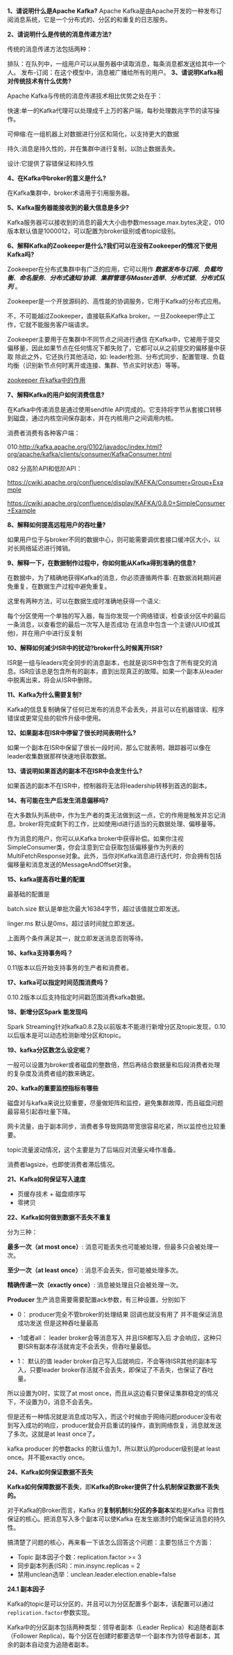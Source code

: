 **1、请说明什么是Apache Kafka?**
Apache Kafka是由Apache开发的一种发布订阅消息系统，它是一个分布式的、分区的和重复的日志服务。

**2、请说明什么是传统的消息传递方法?**

传统的消息传递方法包括两种：

排队：在队列中，一组用户可以从服务器中读取消息，每条消息都发送给其中一个人。
发布-订阅：在这个模型中，消息被广播给所有的用户。
**3、请说明Kafka相对传统技术有什么优势?**

Apache Kafka与传统的消息传递技术相比优势之处在于：

快速:单一的Kafka代理可以处理成千上万的客户端，每秒处理数兆字节的读写操作。

可伸缩:在一组机器上对数据进行分区和简化，以支持更大的数据

持久:消息是持久性的，并在集群中进行复制，以防止数据丢失。

设计:它提供了容错保证和持久性

**4、在Kafka中broker的意义是什么?**

在Kafka集群中，broker术语用于引用服务器。

**5、Kafka服务器能接收到的最大信息是多少?**

Kafka服务器可以接收到的消息的最大大小由参数message.max.bytes决定，010版本默认值是1000012，可以配置为broker级别或者topic级别。

**6、解释Kafka的Zookeeper是什么?我们可以在没有Zookeeper的情况下使用Kafka吗?**

Zookeeper在分布式集群中有广泛的应用，它可以用作 ***数据发布与订阅***、***负载均衡***、***命名服务***、***分布式通知/协调***、***集群管理与Master选举***、***分布式锁***、***分布式队列*** 。

Zookeeper是一个开放源码的、高性能的协调服务，它用于Kafka的分布式应用。

不，不可能越过Zookeeper，直接联系Kafka broker。一旦Zookeeper停止工作，它就不能服务客户端请求。

Zookeeper主要用于在集群中不同节点之间进行通信
在Kafka中，它被用于提交偏移量，因此如果节点在任何情况下都失败了，它都可以从之前提交的偏移量中获取
除此之外，它还执行其他活动，如: leader检测、分布式同步、配置管理、负载均衡（识别新节点何时离开或连接、集群、节点实时状态）等等。


[zookeeper 在kafka中的作用](https://mp.weixin.qq.com/s?__biz=MzUyMDA4OTY3MQ==&mid=2247487331&amp;idx=1&amp;sn=e945f923cbc79bb19596ea206ac3ecfe&source=41#wechat_redirect)

**7、解释Kafka的用户如何消费信息?**

在Kafka中传递消息是通过使用sendfile API完成的。它支持将字节从套接口转移到磁盘，通过内核空间保存副本，并在内核用户之间调用内核。

消费者消费有各种客户端：

010:http://kafka.apache.org/0102/javadoc/index.html?org/apache/kafka/clients/consumer/KafkaConsumer.html

082 分高阶API和低阶API：

https://cwiki.apache.org/confluence/display/KAFKA/Consumer+Group+Example

https://cwiki.apache.org/confluence/display/KAFKA/0.8.0+SimpleConsumer+Example

**8、解释如何提高远程用户的吞吐量?**

如果用户位于与broker不同的数据中心，则可能需要调优套接口缓冲区大小，以对长网络延迟进行摊销。

**9、解释一下，在数据制作过程中，你如何能从Kafka得到准确的信息?**

在数据中，为了精确地获得Kafka的消息，你必须遵循两件事: 在数据消耗期间避免重复，在数据生产过程中避免重复。

这里有两种方法，可以在数据生成时准确地获得一个语义:

每个分区使用一个单独的写入器，每当你发现一个网络错误，检查该分区中的最后一条消息，以查看您的最后一次写入是否成功
在消息中包含一个主键(UUID或其他)，并在用户中进行反复制

**10、解释如何减少ISR中的扰动?broker什么时候离开ISR?**

ISR是一组与leaders完全同步的消息副本，也就是说ISR中包含了所有提交的消息。ISR应该总是包含所有的副本，直到出现真正的故障。如果一个副本从leader中脱离出来，将会从ISR中删除。

**11、Kafka为什么需要复制?**

Kafka的信息复制确保了任何已发布的消息不会丢失，并且可以在机器错误、程序错误或更常见些的软件升级中使用。

**12、如果副本在ISR中停留了很长时间表明什么?**

如果一个副本在ISR中保留了很长一段时间，那么它就表明，跟踪器可以像在leader收集数据那样快速地获取数据。

**13、请说明如果首选的副本不在ISR中会发生什么?**

如果首选的副本不在ISR中，控制器将无法将leadership转移到首选的副本。

**14、有可能在生产后发生消息偏移吗?**

在大多数队列系统中，作为生产者的类无法做到这一点，它的作用是触发并忘记消息。broker将完成剩下的工作，比如使用id进行适当的元数据处理、偏移量等。

作为消息的用户，你可以从Kafka broker中获得补偿。如果你注视SimpleConsumer类，你会注意到它会获取包括偏移量作为列表的MultiFetchResponse对象。此外，当你对Kafka消息进行迭代时，你会拥有包括偏移量和消息发送的MessageAndOffset对象。

**15、kafka提高吞吐量的配置**

最基础的配置是

batch.size 默认是单批次最大16384字节，超过该值就立即发送。

linger.ms 默认是0ms，超过该时间就立即发送。

上面两个条件满足其一，就立即发送消息否则等待。

**16、kafka支持事务吗？**

0.11版本以后开始支持事务的生产者和消费者。

**17、kafka可以指定时间范围消费吗？**

0.10.2版本以后支持指定时间戳范围消费kafka数据。

**18、新增分区Spark 能发现吗**

Spark Streaming针对kafka0.8.2及以前版本不能进行新增分区及topic发现，0.10以后版本是可以动态检测新增分区和topic。

**19、kafka分区数怎么设定呢？**

一般可以设置为broker或者磁盘的整数倍，然后再结合数据量和后段消费者处理的复杂度及消费者组的数来确定。

**20、kafka的重要监控指标有哪些**

磁盘对与kafka来说比较重要，尽量做矩阵和监控，避免集群故障，而且磁盘问题最容易引起吞吐量下降。

网卡流量，由于副本同步，消费者多导致网路带宽很容易吃紧，所以监控也比较重要。

topic流量波动情况，这个主要是为了后端应对流量尖峰作准备。

消费者lagsize，也即使消费者滞后情况。

**21、Kafka如何保证写入速度**
* 页缓存技术 + 磁盘顺序写
* 零拷贝

**22、Kafka如何做到数据不丢失不重复**

分为三种：

**最多一次（at most once）**: 消息可能丢失也可能被处理，但最多只会被处理一次。


**至少一次（at least once）**: 消息不会丢失，但可能被处理多次。


**精确传递一次（exactly once）**: 消息被处理且只会被处理一次。

**Producer** 生产消息需要需要配置ack参数，有三种设置，分别如下

 * 0： producer完全不管broker的处理结果 回调也就没有用了 并不能保证消息成功发送 但是这种吞吐量最高

*   -1或者all： leader broker会等消息写入 并且ISR都写入后 才会响应，这种只要ISR有副本存活就肯定不会丢失，但吞吐量最低。

 * 1： 默认的值 leader broker自己写入后就响应，不会等待ISR其他的副本写入，只要leader broker存活就不会丢失，即保证了不丢失，也保证了吞吐量。

所以设置为0时，实现了at most once，而且从这边看只要保证集群稳定的情况下，不设置为0，消息不会丢失。

但是还有一种情况就是消息成功写入，而这个时候由于网络问题producer没有收到写入成功的响应，producer就会开启重试的操作，直到网络恢复，消息就发送了多次。这就是at least once了。

kafka producer 的参数acks 的默认值为1，所以默认的producer级别是at least once。并不能exactly once。

**24、Kafka如何保证数据不丢失**

**Kafka如何保障数据不丢失**，即**Kafka的Broker提供了什么机制保证数据不丢失的。**

对于Kafka的Broker而言，Kafka 的**复制机制**和**分区的多副本**架构是Kafka 可靠性保证的核心。把消息写入多个副本可以使Kafka 在发生崩溃时仍能保证消息的持久性。

搞清楚了问题的核心，再来看一下该怎么回答这个问题：主要包括三个方面：

- Topic 副本因子个数：replication.factor >= 3
- 同步副本列表(ISR)：min.insync.replicas = 2
- 禁用unclean选举：unclean.leader.election.enable=false



**24.1 副本因子**

Kafka的topic是可以分区的，并且可以为分区配置多个副本，该配置可以通过`replication.factor`参数实现。

Kafka中的分区副本包括两种类型：领导者副本（Leader Replica）和追随者副本（Follower Replica)，每个分区在创建时都要选举一个副本作为领导者副本，其余的副本自动变为追随者副本。

